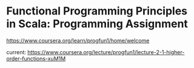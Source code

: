# Functional Programming Principles in Scala: Programming Assignment

https://www.coursera.org/learn/progfun1/home/welcome

current: https://www.coursera.org/lecture/progfun1/lecture-2-1-higher-order-functions-xuM1M
